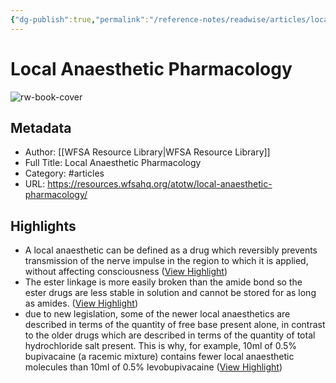 ```yaml
---
{"dg-publish":true,"permalink":"/reference-notes/readwise/articles/local-anaesthetic-pharmacology/"}
---
```


# Local Anaesthetic Pharmacology

![rw-book-cover](https://resources.wfsahq.org/img/atotw-social-share.png)

## Metadata
- Author: [[WFSA Resource Library\|WFSA Resource Library]]
- Full Title: Local Anaesthetic Pharmacology
- Category: #articles
- URL: https://resources.wfsahq.org/atotw/local-anaesthetic-pharmacology/

## Highlights
- A local anaesthetic can be defined as a drug which reversibly prevents transmission of the nerve impulse in the region to which it is applied, without affecting consciousness ([View Highlight](https://read.readwise.io/read/01gwq0byedvk6mh61w4r3hsgtt))
- The ester linkage is more easily broken than the amide bond so the ester drugs are less stable in solution and cannot be stored for as long as amides. ([View Highlight](https://read.readwise.io/read/01gwq0en20k3sv88xnwzexbq4g))
- due to new legislation, some of the newer local anaesthetics are described in terms of the quantity of free base present alone, in contrast to the older drugs which are described in terms of the quantity of total hydrochloride salt present. This is why, for example, 10ml of 0.5% bupivacaine (a racemic mixture) contains fewer local anaesthetic molecules than 10ml of 0.5% levobupivacaine ([View Highlight](https://read.readwise.io/read/01gwq4z0gr5zjbvppebfxn0cbt))
